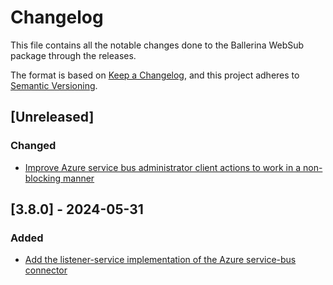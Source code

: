 # Changelog

This file contains all the notable changes done to the Ballerina WebSub package through the releases.

The format is based on [Keep a Changelog](https://keepachangelog.com/en/1.0.0/),
and this project adheres to [Semantic Versioning](https://semver.org/spec/v2.0.0.html).

## [Unreleased]

### Changed

- [Improve Azure service bus administrator client actions to work in a non-blocking manner](https://github.com/ballerina-platform/ballerina-library/issues/6603)

## [3.8.0] - 2024-05-31

### Added

- [Add the listener-service implementation of the Azure service-bus connector](https://github.com/ballerina-platform/ballerina-library/issues/6495)
